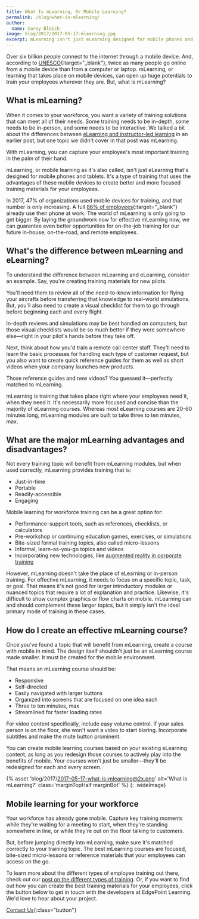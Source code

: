 ```yaml
---
title: What Is mLearning, Or Mobile Learning?
permalink: /blog/what-is-mlearning/
author:
  name: Corey Bleich
image: blog/2017/2017-05-17-mlearning.jpg
excerpt: mLearning isn't just eLearning designed for mobile phones and tablets. It uses the advantages of mobile devices to open up huge potentials for training your global workforce. Here's how it works.
---
```


Over six billion people connect to the internet through a mobile device. And, according to [UNESCO](http://www.unesco.org/new/en/unesco/themes/icts/m4ed/){:target="_blank"}, twice as many people go online from a mobile device than from a computer or laptop. mLearning, or learning that takes place on mobile devices, can open up huge potentials to train your employees wherever they are. But, what is mLearning?

## What is mLearning?
When it comes to your workforce, you want a variety of training solutions that can meet all of their needs. Some training needs to be in-depth, some needs to be in-person, and some needs to be interactive. We talked a bit about the differences between [eLearning and instructor-led learning](/blog/Instructor-led-Training-vs-eLearning/) in an earlier post, but one topic we didn't cover in that post was mLearning.

With mLearning, you can capture your employee's most important training in the palm of their hand. 

mLearning, or mobile learning as it's also called, isn't just eLearning that's designed for mobile phones and tablets. It's a type of training that uses the advantages of these mobile devices to create better and more focused training materials for your employees.

In 2017, 47% of organizations used mobile devices for training, and that number is only increasing. A full [86% of employees](https://blog.capterra.com/mobile-learning-trends-2019/){:target="_blank"} already use their phone at work. The world of mLearning is only going to get bigger. By laying the groundwork now for effective mLearning now, we can guarantee even better opportunities for on-the-job training for our future in-house, on-the-road, and remote employees.

## What's the difference between mLearning and eLearning?
To understand the difference between mLearning and eLearning, consider an example. Say, you're creating training materials for new pilots.

You'll need them to review all of the need-to-know information for flying your aircrafts before transferring that knowledge to real-world simulations. But, you'll also need to create a visual checklist for them to go through before beginning each and every flight.

In-depth reviews and simulations may be best handled on computers, but those visual checklists would be so much better if they were somewhere else—right in your pilot's hands before they take off.

Next, think about how you'd train a remote call center staff. They'll need to learn the basic processes for handling each type of customer request, but you also want to create quick reference guides for them as well as short videos when your company launches new products.

Those reference guides and new videos? You guessed it—perfectly matched to mLearning.

mLearning is training that takes place right where your employees need it, when they need it. It's necessarily more focused and concise than the majority of eLearning courses. Whereas most eLearning courses are 20-60 minutes long, mLearning modules are built to take three to ten minutes, max.

## What are the major mLearning advantages and disadvantages?
Not every training topic will benefit from mLearning modules, but when used correctly, mLearning provides training that is:

*  Just-in-time
*  Portable
*  Readily-accessible
*  Engaging

Mobile learning for workforce training can be a great option for:

*  Performance-support tools, such as references, checklists, or calculators
*  Pre-workshop or continuing education games, exercises, or simulations
*  Bite-sized formal training topics, also called micro-lessons
*  Informal, learn-as-you-go topics and videos
*  Incorporating new technologies, like [augmented reality in corporate training](/blog/future-of-augmented-reality/)

However, mLearning doesn't take the place of eLearning or in-person training. For effective mLearning, it needs to focus on a specific topic, task, or goal. That means it's not good for larger introductory modules or nuanced topics that require a lot of explanation and practice. Likewise, it's difficult to show complex graphics or flow charts on mobile. mLearning can and should complement these larger topics, but it simply isn't the ideal primary mode of training in these cases.

## How do I create an effective mLearning course?
Once you've found a topic that will benefit from mLearning, create a course with mobile in mind. The design itself shouldn't just be an eLearning course made smaller. It must be created for the mobile environment.

That means an mLearning course should be:

*  Responsive
*  Self-directed
*  Easily navigated with larger buttons
*  Organized into screens that are focused on one idea each
*  Three to ten minutes, max
*  Streamlined for faster loading rates

For video content specifically, include easy volume control. If your sales person is on the floor, she won't want a video to start blaring. Incorporate subtitles and make the mute button prominent.

You can create mobile learning courses based on your existing eLearning content, as long as you redesign those courses to actively play into the benefits of mobile. Your courses won't just be smaller—they'll be redesigned for each and every screen.

{% asset 'blog/2017/2017-05-17-what-is-mlearning@2x.png'
   alt='What is mLearning?'
   class='marginTopHalf marginBot' %}
{: .wideImage}

## Mobile learning for your workforce

Your workforce has already gone mobile. Capture key training moments while they're waiting for a meeting to start, when they're standing somewhere in line, or while they're out on the floor talking to customers.

But, before jumping directly into mLearning, make sure it's matched correctly to your training topic. The best mLearning courses are focused, bite-sized micro-lessons or reference materials that your employees can access on the go.

To learn more about the different types of employee training out there, check out our [post on the different types of training](/blog/top-10-types-of-employee-training/). Or, if you want to find out how you can create the best training materials for your employees, click the button below to get in touch with the developers at EdgePoint Learning. We'd love to hear about your project.

[Contact Us](/contact/ ){:class="button"}
